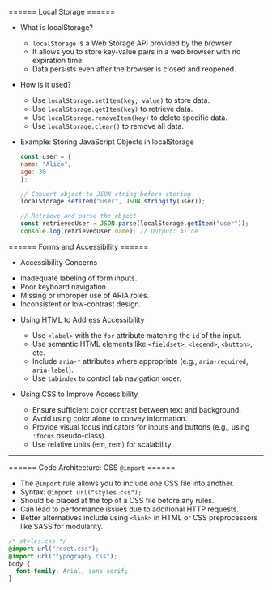
====== Local Storage ======

- What is localStorage?

    * `localStorage` is a Web Storage API provided by the browser.
    * It allows you to store key-value pairs in a web browser with no expiration time.
    * Data persists even after the browser is closed and reopened.

- How is it used?

    * Use `localStorage.setItem(key, value)` to store data.
    * Use `localStorage.getItem(key)` to retrieve data.
    * Use `localStorage.removeItem(key)` to delete specific data.
    * Use `localStorage.clear()` to remove all data.

- Example: Storing JavaScript Objects in localStorage

    ```javascript
    const user = {
    name: "Alice",
    age: 30
    };

    // Convert object to JSON string before storing
    localStorage.setItem("user", JSON.stringify(user));

    // Retrieve and parse the object
    const retrievedUser = JSON.parse(localStorage.getItem("user"));
    console.log(retrievedUser.name); // Output: Alice
    ```

====== Forms and Accessibility ======

- Accessibility Concerns

* Inadequate labeling of form inputs.
* Poor keyboard navigation.
* Missing or improper use of ARIA roles.
* Inconsistent or low-contrast design.

- Using HTML to Address Accessibility
    * Use `<label>` with the `for` attribute matching the `id` of the input.
    * Use semantic HTML elements like `<fieldset>`, `<legend>`, `<button>`, etc.
    * Include `aria-*` attributes where appropriate (e.g., `aria-required`, `aria-label`).
    * Use `tabindex` to control tab navigation order.

- Using CSS to Improve Accessibility
    * Ensure sufficient color contrast between text and background.
    * Avoid using color alone to convey information.
    * Provide visual focus indicators for inputs and buttons (e.g., using `:focus` pseudo-class).
    * Use relative units (em, rem) for scalability.

---

====== Code Architecture: CSS `@import` ======

* The `@import` rule allows you to include one CSS file into another.
* Syntax: `@import url("styles.css");`
* Should be placed at the top of a CSS file before any rules.
* Can lead to performance issues due to additional HTTP requests.
* Better alternatives include using `<link>` in HTML or CSS preprocessors like SASS for modularity.

```css
/* styles.css */
@import url("reset.css");
@import url("typography.css");
body {
  font-family: Arial, sans-serif;
}
```
